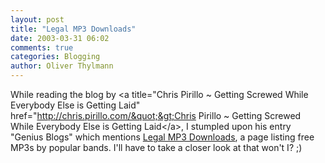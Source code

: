 ```yaml
---
layout: post
title: "Legal MP3 Downloads"
date: 2003-03-31 06:02
comments: true
categories: Blogging
author: Oliver Thylmann
---
```



While reading the blog by &lt;a title=&quot;Chris Pirillo ~ Getting Screwed While Everybody Else is Getting Laid&quot; href=&quot;http://chris.pirillo.com/&quot;&gt;Chris Pirillo ~ Getting Screwed While Everybody Else is Getting Laid&lt;/a&gt;, I stumpled upon his entry &quot;Genius Blogs&quot; which mentions [Legal MP3 Downloads](http://onlinetonight.net/mp3/), a page listing free MP3s by popular bands. I'll have to take a closer look at that won't I? ;)


